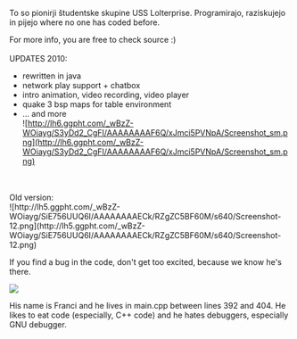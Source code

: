 To so pionirji študentske skupine USS Lolterprise. Programirajo, raziskujejo in pijejo where no one has coded before.

For more info, you are free to check source :)
<br /><br />
UPDATES 2010: <br />
- rewritten in java <br />
- network play support + chatbox <br />
- intro animation, video recording, video player <br />
- quake 3 bsp maps for table environment <br />
- ... and more<br />
![http://lh6.ggpht.com/_wBzZ-WOiayg/S3yDd2_CgFI/AAAAAAAAF6Q/xJmci5PVNpA/Screenshot_sm.png](http://lh6.ggpht.com/_wBzZ-WOiayg/S3yDd2_CgFI/AAAAAAAAF6Q/xJmci5PVNpA/Screenshot_sm.png)
<br />
<br />
Old version: <br />
![http://lh5.ggpht.com/_wBzZ-WOiayg/SiE756UUQ6I/AAAAAAAAECk/RZgZC5BF60M/s640/Screenshot-12.png](http://lh5.ggpht.com/_wBzZ-WOiayg/SiE756UUQ6I/AAAAAAAAECk/RZgZC5BF60M/s640/Screenshot-12.png)

<br />


If you find a bug in the code, don't get too excited, because we know he's there.
<br />

<img src='http://lh4.ggpht.com/_wBzZ-WOiayg/Si_kLaPjtKI/AAAAAAAAEDA/uM-2msq7G4U/bug.png' />

<br />

His name is Franci and he lives in main.cpp between lines 392 and 404. He likes to eat code (especially, C++ code) and he hates debuggers, especially GNU debugger.

